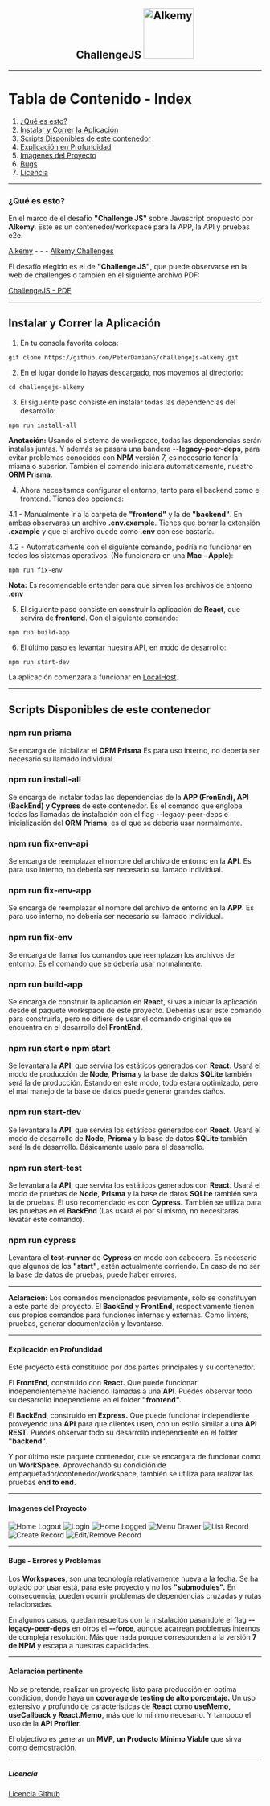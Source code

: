 <h2 align="center">
  ChallengeJS 
  <img src="https://www.alkemy.org/assets/images/logo-header.png" alt="Alkemy" width="100" />
</h2>

---

# Tabla de Contenido - Index

1. [¿Qué es esto?](#what)
2. [Instalar y Correr la Aplicación](#run)
3. [Scripts Disponibles de este contenedor](#scripts)
4. [Explicación en Profundidad](#deep)
5. [Imagenes del Proyecto](#img)
6. [Bugs](#bugs)
7. [Licencia](#license)

---

### ¿Qué es esto? <a name="what"></a>

En el marco de el desafío <b>"Challenge JS"</b> sobre Javascript propuesto por <b>Alkemy</b>.
Este es un contenedor/workspace para la APP, la API y pruebas e2e.

[Alkemy](https://www.alkemy.org/) - - - [Alkemy Challenges](https://www.alkemy.org/challenges)

El desafío elegido es el de <b>"Challenge JS"</b>, que puede observarse en la web de challenges o también en el siguiente archivo PDF:

[ChallengeJS - PDF](ChallengeJS.pdf)

---

## Instalar y Correr la Aplicación <a name="run"></a>

1. En tu consola favorita coloca:

`git clone https://github.com/PeterDamianG/challengejs-alkemy.git`

2. En el lugar donde lo hayas descargado, nos movemos al directorio:

`cd challengejs-alkemy`

3. El siguiente paso consiste en instalar todas las dependencias del desarrollo:

`npm run install-all`

<b>Anotación:</b> Usando el sistema de workspace, todas las dependencias serán instalas juntas. Y además se pasará una bandera <b>--legacy-peer-deps</b>, para evitar problemas conocidos con <b>NPM</b> versión 7, es necesario tener la misma o superior. También el comando iniciara automaticamente, nuestro <b>ORM Prisma</b>.

4. Ahora necesitamos configurar el entorno, tanto para el backend como el frontend. Tienes dos opciones:

4.1 - Manualmente ir a la carpeta de <b>"frontend"</b> y la de <b>"backend"</b>. En ambas observaras un archivo <b>.env.example</b>. Tienes que borrar la extensión <b>.example</b> y que el archivo quede como <b>.env</b> con ese bastaría.

4.2 - Automaticamente con el siguiente comando, podría no funcionar en todos los sistemas operativos. (No funcionara en una <b>Mac - Apple</b>):

`npm run fix-env`

<b>Nota:</b> Es recomendable entender para que sirven los archivos de entorno <b>.env</b>

5. El siguiente paso consiste en construir la aplicación de <b>React</b>, que servira de <b>frontend</b>. Con el siguiente comando:

`npm run build-app`

6. El último paso es levantar nuestra API, en modo de desarrollo:

`npm run start-dev`

La aplicación comenzara a funcionar en [LocalHost](http://localhost:3001/).

---

## Scripts Disponibles de este contenedor <a name="scripts"></a>

### npm run prisma

Se encarga de inicializar el <b>ORM Prisma</b> Es para uso interno, no debería ser necesario su llamado individual.

### npm run install-all

Se encarga de instalar todas las dependencias de la <b>APP (FronEnd), API (BackEnd) y Cypress</b> de este contenedor. Es el comando que engloba todas las llamadas de instalación con el flag --legacy-peer-deps e inicialización del <b>ORM Prisma</b>, es el que se debería usar normalmente.

### npm run fix-env-api

Se encarga de reemplazar el nombre del archivo de entorno en la <b>API</b>. Es para uso interno, no debería ser necesario su llamado individual.

### npm run fix-env-app

Se encarga de reemplazar el nombre del archivo de entorno en la <b>APP</b>. Es para uso interno, no debería ser necesario su llamado individual.

### npm run fix-env

Se encarga de llamar los comandos que reemplazan los archivos de entorno. Es el comando que se debería usar normalmente.

### npm run build-app

Se encarga de construir la aplicación en <b>React</b>, sí vas a iniciar la aplicación desde el paquete workspace de este proyecto. Deberías usar este comando para construirla, pero no difiere de usar el comando original que se encuentra en el desarrollo del <b>FrontEnd.</b>

### npm run start o npm start

Se levantara la <b>API</b>, que servira los estáticos generados con <b>React</b>. Usará el modo de producción de <b>Node</b>, <b>Prisma</b> y la base de datos <b>SQLite</b> también será la de producción. Estando en este modo, todo estara optimizado, pero el mal manejo de la base de datos puede generar grandes daños.

### npm run start-dev

Se levantara la <b>API</b>, que servira los estáticos generados con <b>React</b>. Usará el modo de desarrollo de <b>Node</b>, <b>Prisma</b> y la base de datos <b>SQLite</b> también será la de desarrollo. Básicamente usalo para el desarrollo.

### npm run start-test

Se levantara la <b>API</b>, que servira los estáticos generados con <b>React</b>. Usará el modo de pruebas de <b>Node</b>, <b>Prisma</b> y la base de datos <b>SQLite</b> también será la de pruebas. El uso recomendado es con <b>Cypress.</b> También se utiliza para las pruebas en el <b>BackEnd</b> (Las usará el por sí mismo, no necesitaras levatar este comando).

### npm run cypress

Levantara el <b>test-runner</b> de <b>Cypress</b> en modo con cabecera. Es necesario que algunos de los <b>"start"</b>, estén actualmente corriendo. En caso de no ser la base de datos de pruebas, puede haber errores.

---

<b>Aclaración:</b> Los comandos mencionados previamente, sólo se constituyen a este parte del proyecto. El <b>BackEnd</b> y <b>FrontEnd</b>, respectivamente tienen sus propios comandos para funciones internas y externas. Como linters, pruebas, generar documentación y levantarse.

---

#### Explicación en Profundidad <a name="deep"></a>

Este proyecto está constituido por dos partes principales y su contenedor.

El <b>FrontEnd</b>, construido con <b>React.</b> Que puede funcionar independientemente haciendo llamadas a una <b>API</b>. Puedes observar todo su desarrollo independiente en el folder <b>"frontend".</b>

El <b>BackEnd</b>, construido en <b>Express.</b> Que puede funcionar independiente proveyendo una <b>API</b> para que clientes usen, con un estilo similar a una <b>API REST</b>. Puedes observar todo su desarrollo independiente en el folder <b>"backend".</b>

Y por último este paquete contenedor, que se encargara de funcionar como un <b>WorkSpace.</b> Aprovechando su condición de empaquetador/contenedor/workspace, también se utiliza para realizar las pruebas <b>end to end.</b>

---

#### Imagenes del Proyecto <a name="img"></a>

![Home Logout](img/home-logout.jpg)
![Login](img/login.jpg)
![Home Logged](img/home-logged.jpg)
![Menu Drawer](img/menu-drawer.jpg)
![List Record](img/list-record.jpg)
![Create Record](img/create-record.jpg)
![Edit/Remove Record](img/edit-remove-record.jpg)

---

#### Bugs - Errores y Problemas <a name="bugs"></a>

Los <b>Workspaces</b>, son una tecnología relativamente nueva a la fecha. Se ha optado por usar está, para este proyecto y no los <b>"submodules".</b> En consecuencia, pueden ocurrir problemas de dependencias cruzadas y rutas relacionadas.

En algunos casos, quedan resueltos con la instalación pasandole el flag <b>--legacy-peer-deps</b> en otros el <b>--force</b>, aunque acarrean problemas internos de compleja resolución. Más que nada porque corresponden a la versión <b>7 de NPM</b> y escapa a nuestras capacidades.

---

#### Aclaración pertinente

No se pretende, realizar un proyecto listo para producción en optima condición, donde haya un <b>coverage de testing de alto porcentaje.</b> Un uso extensivo y profundo de carácteristicas de <b>React</b> como <b>useMemo, useCallback y React.Memo,</b> más que lo mínimo necesario. Y tampoco el uso de la <b>API Profiler.</b>

El objectivo es generar un <b>MVP, un Producto Mínimo Viable</b> que sirva como demostración.

---

##### Licencia <a name="license"></a>

[Licencia Github](LICENSE)
